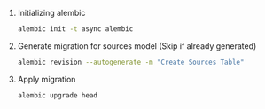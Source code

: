 1. Initializing alembic

   ```sh
   alembic init -t async alembic
   ```

2. Generate migration for sources model (Skip if already generated)

   ```sh
   alembic revision --autogenerate -m "Create Sources Table"
   ```

3. Apply migration

   ```sh
   alembic upgrade head
   ```
